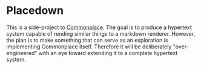 # Placedown

This is a side-project to [Commonplace](https://github.com/complexitycollapse/commonplace). The goal is to produce a hypertext system capable of rending similar things to a markdown renderer. However, the plan is to make something that can serve as an exploration is implementing Commonplace itself. Therefore it will be deliberately "over-engineered" with an eye toward extending it to a complete hypertext system.

